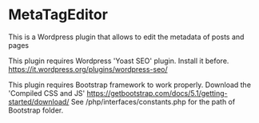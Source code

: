 # MetaTagEditor
This is a Wordpress plugin that allows to edit the metadata of posts and pages

This plugin requires Wordpress 'Yoast SEO' plugin. Install it before.
https://it.wordpress.org/plugins/wordpress-seo/

This plugin requires Bootstrap framework to work properly.
Download the 'Compiled CSS and JS'
https://getbootstrap.com/docs/5.1/getting-started/download/
See /php/interfaces/constants.php for the path of Bootstrap folder.
